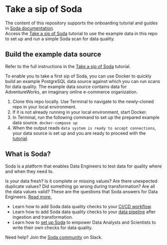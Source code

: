# Take a sip of Soda

The content of this repository supports the onboarding tutorial and guides in [Soda documentation](https://docs.soda.io). <br />
Access the [Take a sip of Soda](https://docs.soda.io/soda/quick-start-sip.html) tutorial to use the example data in this repo to set up and run a simple Soda scan for data quality.


## Build the example data source

Refer to the full instructions in the [Take a sip of Soda](https://docs.soda.io/soda/quick-start-sip.html) tutorial.

To enable you to take a first sip of Soda, you can use Docker to quickly build an example PostgreSQL data source against which you can run scans for data quality. The example data source contains data for AdventureWorks, an imaginary online e-commerce organization.

1. Clone this repo locally. Use Terminal to navigate to the newly-cloned repo in your local environment.
2. If it is not already running in your local environment, start Docker.
3. In Terminal, run the following command to set up the prepared example data source.
`docker-compose up`
4. When the output reads `data system is ready to accept connections`, your data source is set up and you are ready to proceed with the [tutorial](https://docs.soda.io/soda/quick-start-sip.html).


## What is Soda?

Soda is a platform that enables Data Engineers to test data for quality where and when they need to.

Is your data fresh? Is it complete or missing values? Are there unexpected duplicate values? Did something go wrong during transformation? Are all the data values valid? These are the questions that Soda answers for Data Engineers. [Read more.](https://docs.soda.io/soda/product-overview.html)

* Learn how to add Soda data quality checks to your [CI/CD workflow](https://docs.soda.io/soda/quick-start-dev.html).
* Learn how to add Soda data quality checks to your [data pipeline](https://docs.soda.io/soda/quick-start-prod.html) after ingestion and transformation.
* Learn how to [set up Soda](https://docs.soda.io/soda/quick-start-end-user.html) to empower Data Analysts and Scientists to write their own checks for data quality.


Need help? Join the [Soda community](https://community.soda.io/slack) on Slack.